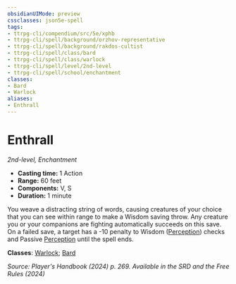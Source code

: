 ```yaml
---
obsidianUIMode: preview
cssclasses: json5e-spell
tags:
- ttrpg-cli/compendium/src/5e/xphb
- ttrpg-cli/spell/background/orzhov-representative
- ttrpg-cli/spell/background/rakdos-cultist
- ttrpg-cli/spell/class/bard
- ttrpg-cli/spell/class/warlock
- ttrpg-cli/spell/level/2nd-level
- ttrpg-cli/spell/school/enchantment
classes:
- Bard
- Warlock
aliases:
- Enthrall
---
```

# Enthrall
*2nd-level, Enchantment*  


- **Casting time:** 1 Action
- **Range:** 60 feet
- **Components:** V, S
- **Duration:** 1 minute

You weave a distracting string of words, causing creatures of your choice that you can see within range to make a Wisdom saving throw. Any creature you or your companions are fighting automatically succeeds on this save. On a failed save, a target has a -10 penalty to Wisdom ([Perception](Інструменти%20ДМ/CLI/rules/skills.md#Perception)) checks and Passive [Perception](Інструменти%20ДМ/CLI/rules/skills.md#Perception) until the spell ends.

**Classes**: [Warlock](Інструменти%20ДМ/CLI/lists/list-spells-classes-warlock.md); [Bard](Інструменти%20ДМ/CLI/lists/list-spells-classes-bard.md)

*Source: Player's Handbook (2024) p. 269. Available in the <span title='Systems Reference Document (5.2)'>SRD</span> and the Free Rules (2024)*